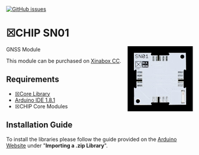 [![GitHub issues](https://img.shields.io/github/issues/xinabox/xSN01.svg)](https://github.com/xinabox/xSN01/issues)

# ☒CHIP SN01
<img src="extras/SN01-V1.0.2.JPG" width="35%" height="auto" align="right">
GNSS Module

This module can be purchased on [Xinabox CC](https://xinabox.cc/products/SN01/).

## Requirements
  - [☒Core Library](https://github.com/xinabox/xCore)
  - [Arduino IDE 1.8.1](https://www.arduino.cc/en/main/software)
  - ☒CHIP Core Modules
  
## Installation Guide
To install the libraries please follow the guide provided on the [Arduino Website](https://www.arduino.cc/en/Guide/Libraries) under "**Importing a .zip Library**".
